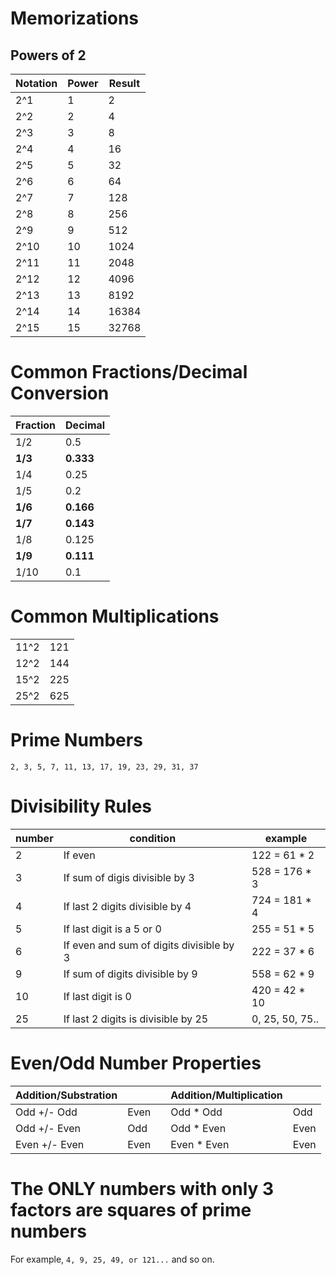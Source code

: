 # Memorizations

## Powers of 2

| Notation | Power | Result |
| -------- | ----- | ------ |
| 2^1      | 1     | 2      |
| 2^2      | 2     | 4      |
| 2^3      | 3     | 8      |
| 2^4      | 4     | 16     |
| 2^5      | 5     | 32     |
| 2^6      | 6     | 64     |
| 2^7      | 7     | 128    |
| 2^8      | 8     | 256    |
| 2^9      | 9     | 512    |
| 2^10     | 10    | 1024   |
| 2^11     | 11    | 2048   |
| 2^12     | 12    | 4096   |
| 2^13     | 13    | 8192   |
| 2^14     | 14    | 16384  |
| 2^15     | 15    | 32768  |

# Common Fractions/Decimal Conversion

| Fraction | Decimal   |
| -------- | --------- |
| 1/2      | 0.5       |
| **1/3**  | **0.333** |
| 1/4      | 0.25      |
| 1/5      | 0.2       |
| **1/6**  | **0.166** |
| **1/7**  | **0.143** |
| 1/8      | 0.125     |
| **1/9**  | **0.111** |
| 1/10     | 0.1       |

# Common Multiplications

|      |     |
| ---- | --- |
| 11^2 | 121 |
| 12^2 | 144 |
| 15^2 | 225 |
| 25^2 | 625 |

# Prime Numbers

```
2, 3, 5, 7, 11, 13, 17, 19, 23, 29, 31, 37
```

# Divisibility Rules

| number | condition                                | example         |
| ------ | ---------------------------------------- | --------------- |
| 2      | If even                                  | 122 = 61 * 2    |
| 3      | If sum of digis divisible by 3           | 528 = 176 * 3   |
| 4      | If last 2 digits divisible by 4          | 724 = 181 * 4   |
| 5      | If last digit is a 5 or 0                | 255 = 51 * 5    |
| 6      | If even and sum of digits divisible by 3 | 222 = 37 * 6    |
| 9      | If sum of digits divisible by 9          | 558 = 62 * 9    |
| 10     | If last digit is 0                       | 420 = 42 * 10   |
| 25     | If last 2 digits is divisible by 25      | 0, 25, 50, 75.. |

# Even/Odd Number Properties

| Addition/Substration |      |     | Addition/Multiplication |      |
| -------------------- | ---- | --- | ----------------------- | ---- |
| Odd +/- Odd          | Even |     | Odd * Odd               | Odd  |
| Odd +/- Even         | Odd  |     | Odd * Even              | Even |
| Even +/- Even        | Even |     | Even * Even             | Even |

# The ONLY numbers with only 3 factors are squares of prime numbers

For example, `4, 9, 25, 49, or 121...` and so on.
